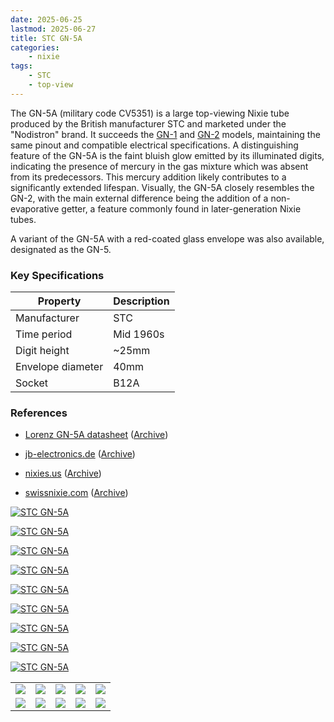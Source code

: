 ```yaml
---
date: 2025-06-25
lastmod: 2025-06-27
title: STC GN-5A
categories:
    - nixie
tags:
    - STC
    - top-view
---
```


The GN-5A (military code CV5351) is a large top-viewing Nixie tube produced by the British manufacturer STC and marketed under the "Nodistron" brand. It succeeds the [GN-1](/nixie/stc-gn-1/) and [GN-2](/nixie/stc-gn-2/) models, maintaining the same pinout and compatible electrical specifications. A distinguishing feature of the GN-5A is the faint bluish glow emitted by its illuminated digits, indicating the presence of mercury in the gas mixture which was absent from its predecessors. This mercury addition likely contributes to a significantly extended lifespan. Visually, the GN-5A closely resembles the GN-2, with the main external difference being the addition of a non-evaporative getter, a feature commonly found in later-generation Nixie tubes.

A variant of the GN-5A with a red-coated glass envelope was also available, designated as the GN-5.

### Key Specifications

| Property          | Description |
|-------------------|-------------|
| Manufacturer      | STC         |
| Time period       | Mid 1960s  |
| Digit height      | ~25mm       |
| Envelope diameter | 40mm        |
| Socket            | B12A        |

### References

- [Lorenz GN-5A datasheet](https://www.tube-tester.com/sites/nixie/dat_arch/GN5_GN5A.pdf) ([Archive](https://web.archive.org/web/20241014114846/https://www.tube-tester.com/sites/nixie/dat_arch/GN5_GN5A.pdf))

- [jb-electronics.de](http://www.jb-electronics.de/html/elektronik/nixies/n_gn5a.htm) ([Archive](https://web.archive.org/web/20240421194549/http://www.jb-electronics.de/html/elektronik/nixies/n_gn5a.htm))

- [nixies.us](https://www.nixies.us/bwg_gallery/gn5/) ([Archive](https://web.archive.org/web/20250428094829/https://www.nixies.us/bwg_gallery/gn5/))

- [swissnixie.com](https://www.swissnixie.com/tubes/GN5A/) ([Archive](https://web.archive.org/web/20250226160316/https://www.swissnixie.com/tubes/GN5A/))

[![STC GN-5A](assets/1.jpg)](assets/1.jpg)

[![STC GN-5A](assets/2.jpg)](assets/2.jpg)

[![STC GN-5A](assets/3.jpg)](assets/3.jpg)

[![STC GN-5A](assets/4.jpg)](assets/4.jpg)

[![STC GN-5A](assets/5.jpg)](assets/5.jpg)

[![STC GN-5A](assets/6.jpg)](assets/6.jpg)

[![STC GN-5A](assets/7.jpg)](assets/7.jpg)

[![STC GN-5A](assets/8.jpg)](assets/8.jpg)

[![STC GN-5A](assets/9.jpg)](assets/9.jpg)

<table>
    <tr>
        <td>
            <a href="assets/10.jpg">
                <img src="assets/10.jpg">
            </a>
        </td>
        <td>
            <a href="assets/11.jpg">
                <img src="assets/11.jpg">
            </a>
        </td>
        <td>
            <a href="assets/12.jpg">
                <img src="assets/12.jpg">
            </a>
        </td>
         <td>
            <a href="assets/13.jpg">
                <img src="assets/13.jpg">
            </a>
        </td>
        <td>
            <a href="assets/14.jpg">
                <img src="assets/14.jpg">
            </a>
        </td>
    </tr>
    <tr>
        <td>
            <a href="assets/15.jpg">
                <img src="assets/15.jpg">
            </a>
        </td>
        <td>
            <a href="assets/16.jpg">
                <img src="assets/16.jpg">
            </a>
        </td>
        <td>
            <a href="assets/17.jpg">
                <img src="assets/17.jpg">
            </a>
        </td>
         <td>
            <a href="assets/18.jpg">
                <img src="assets/18.jpg">
            </a>
        </td>
        <td>
            <a href="assets/19.jpg">
                <img src="assets/19.jpg">
            </a>
        </td>
    </tr>
</table>

